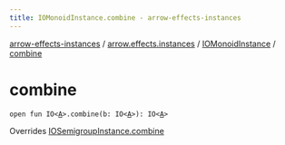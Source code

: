 ```yaml
---
title: IOMonoidInstance.combine - arrow-effects-instances
---
```


[arrow-effects-instances](../../index.html) / [arrow.effects.instances](../index.html) / [IOMonoidInstance](index.html) / [combine](./combine.html)

# combine

`open fun IO<`[`A`](index.html#A)`>.combine(b: IO<`[`A`](index.html#A)`>): IO<`[`A`](index.html#A)`>`

Overrides [IOSemigroupInstance.combine](../-i-o-semigroup-instance/combine.html)

